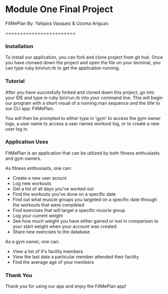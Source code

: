 Module One Final Project
========================

FitMePlan
By: Yahjaira Vasquez & Uzoma Ariguzo

========================

### Installation
To install our application, you can fork and clone project from git hub. Once you have cloneed down the project and open the file on your terminal, you can type ruby bin/run.rb to get the application running.

### Tutorial

After you have succesfully forked and cloned down this project, go into your IDE and type in ruby bin/run.rb into your command line.  This will begin our program with a short visual of a running man sequence and the title to our CLI app: FitMePlan.

<!-- ![text](https://i.stack.imgur.com/KBimL.png "Logo Title Text 1") -->

You will then be prompted to either type in 'gym' to access the gym owner logs, a user name to access a user names workout log, or to create a new user log in.

### Application Uses
FitMePlan is an application that can be utilized by both fitness enthusiasts and gym owners. 

As fitness enthusiasts, one can: 
* Create a new user acount 
* Log new workouts
* Get a list of all days you've worked out
* Find the workouts you've done on a specific date
* Find out what muscle groups you targeted on a specific date through the workouts that were completed 
* Find exercises that will target a specific muscle group
* Log your current weight
* See how much weight you have either gained or lost in comparison to your start weight when your account was created
* Share new exercises to the database

As a gym owner, one can:
* View a list of it's facility members
* View the last date a particular member attended their facility
* Find the average age of your members

### Thank You

Thank you for using our app and enjoy the FitMePlan app!

